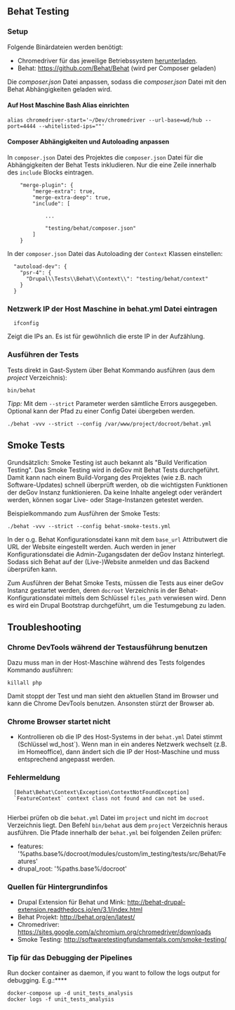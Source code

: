 Behat Testing
-------------

### Setup

Folgende Binärdateien werden benötigt:
* Chromedriver für das jeweilige Betriebssystem [herunterladen](https://sites.google.com/a/chromium.org/chromedriver/downloads).
* Behat: https://github.com/Behat/Behat (wird per Composer geladen)

Die *composer.json* Datei anpassen, sodass die *composer.json* Datei mit den Behat Abhängigkeiten geladen wird.

#### Auf Host Maschine Bash Alias einrichten
```
alias chromedriver-start='~/Dev/chromedriver --url-base=wd/hub --port=4444 --whitelisted-ips=""'
```

#### Composer Abhängigkeiten und Autoloading anpassen
In `composer.json` Datei des Projektes die `composer.json` Datei für die Abhängigkeiten der Behat Tests inkludieren. 
Nur die eine Zeile
innerhalb des `include` Blocks eintragen.

```
    "merge-plugin": {
        "merge-extra": true,
        "merge-extra-deep": true,
        "include": [
            
            ...
            
            "testing/behat/composer.json"
        ]
    }
```

In der `composer.json` Datei das Autoloading der `Context` Klassen einstellen:
```
  "autoload-dev": {
    "psr-4": {
      "Drupal\\Tests\\Behat\\Context\\": "testing/behat/context"
    }
  }
```
### Netzwerk IP der Host Maschine in behat.yml Datei eintragen
```
  ifconfig
```
Zeigt die IPs an. Es ist für gewöhnlich die erste IP in der Aufzählung.


### Ausführen der Tests
Tests direkt in Gast-System über Behat Kommando ausführen (aus dem *project* Verzeichnis):
```
bin/behat
```

_Tipp:_ Mit dem `--strict` Parameter werden sämtliche Errors ausgegeben. Optional kann der Pfad
zu einer Config Datei übergeben werden.
```
./behat -vvv --strict --config /var/www/project/docroot/behat.yml
```

## Smoke Tests

Grundsätzlich: Smoke Testing ist auch bekannt als "Build Verification Testing". Das Smoke Testing wird in deGov mit 
Behat Tests durchgeführt. Damit kann nach einem Build-Vorgang des Projektes (wie z.B. nach Software-Updates) schnell
überprüft werden, ob die wichtigsten Funktionen der deGov Instanz funktionieren. Da keine Inhalte angelegt oder
verändert werden, können sogar Live- oder Stage-Instanzen getestet werden.

Beispielkommando zum Ausführen der Smoke Tests:
```
./behat -vvv --strict --config behat-smoke-tests.yml
```

In der o.g. Behat Konfigurationsdatei kann mit dem `base_url` Attributwert die URL der Website eingestellt werden.
Auch werden in jener Konfigurationsdatei die Admin-Zugangsdaten der deGov Instanz hinterlegt. Sodass sich Behat auf der
(Live-)Website anmelden und das Backend überprüfen kann.

Zum Ausführen der Behat Smoke Tests, müssen die Tests aus einer deGov Instanz gestartet werden, deren `docroot`
Verzeichnis in der Behat-Konfigurationsdatei mittels dem Schlüssel `files_path` verwiesen wird. Denn es wird ein Drupal
Bootstrap durchgeführt, um die Testumgebung zu laden.

## Troubleshooting

### Chrome DevTools während der Testausführung benutzen
Dazu muss man in der Host-Maschine während des Tests folgendes Kommando ausführen:
```
killall php
```
Damit stoppt der Test und man sieht den aktuellen Stand im Browser und kann die Chrome DevTools benutzen. Ansonsten
stürzt der Browser ab.

### Chrome Browser startet nicht
* Kontrollieren ob die IP des Host-Systems in der `behat.yml` Datei stimmt (Schlüssel wd_host`). Wenn man in ein anderes Netzwerk wechselt (z.B. im Homeoffice),
  dann ändert sich die IP der Host-Maschine und muss entsprechend angepasst werden.

### Fehlermeldung
```
  [Behat\Behat\Context\Exception\ContextNotFoundException]       
  `FeatureContext` context class not found and can not be used.  
                                                                
```
Hierbei prüfen ob die `behat.yml` Datei im `project` und nicht im `docroot` Verzeichnis liegt. Den Befehl `bin/behat` aus dem
`project` Verzeichnis heraus ausführen. Die Pfade innerhalb der `behat.yml` bei folgenden Zeilen prüfen: 
* features: '%paths.base%/docroot/modules/custom/im_testing/tests/src/Behat/Features'
* drupal_root: '%paths.base%/docroot'

### Quellen für Hintergrundinfos
* Drupal Extension für Behat und Mink: http://behat-drupal-extension.readthedocs.io/en/3.1/index.html
* Behat Projekt: http://behat.org/en/latest/
* Chromedriver: https://sites.google.com/a/chromium.org/chromedriver/downloads
* Smoke Testing: http://softwaretestingfundamentals.com/smoke-testing/

### Tip für das Debugging der Pipelines

Run docker container as daemon, if you want to follow the logs output for debugging. E.g.:****
```
docker-compose up -d unit_tests_analysis
docker logs -f unit_tests_analysis
```

